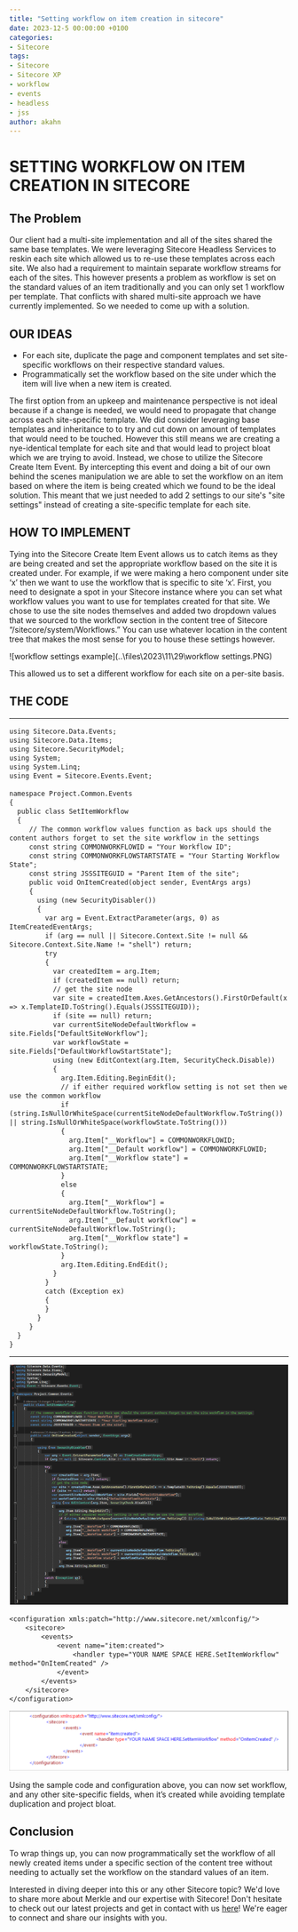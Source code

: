 ```yaml
---
title: "Setting workflow on item creation in sitecore"
date: 2023-12-5 00:00:00 +0100
categories:
- Sitecore
tags:
- Sitecore
- Sitecore XP
- workflow
- events
- headless
- jss
author: akahn
---
```

# **SETTING WORKFLOW ON ITEM CREATION IN SITECORE** 

## **The Problem** 

Our client had a multi-site implementation and all of the sites shared the same base templates.  We were leveraging Sitecore Headless Services to reskin each site which allowed us to re-use these templates across each site.   We also had a requirement to maintain separate workflow streams for each of the sites.  This however presents a problem as workflow is set on the standard values of an item traditionally and you can only set 1 workflow per template.  That conflicts with shared multi-site approach we have currently implemented.  So we needed to come up with a solution.

## OUR IDEAS 

- For each site, duplicate the page and component templates and set site-specific workflows on their respective standard values. 
- Programmatically set the workflow based on the site under which the item will live when a new item is created. 

The first option from an upkeep and maintenance perspective is not ideal because if a change is needed, we would need to propagate that change across each site-specific template.  We did consider leveraging base templates and inheritance to to try and cut down on amount of templates that would need to be touched.  However this still means we are creating a nye-identical template for each site and that would lead to project bloat which we are trying to avoid. Instead, we chose to utilize the Sitecore Create Item Event.  By intercepting this event and doing a bit of our own behind the scenes manipulation we are able to set the workflow on an item based on where the item is being created which we found to be the ideal solution.  This meant that we just needed to add 2 settings to our site's "site settings" instead of creating a site-specific template for each site.

## HOW TO IMPLEMENT 

Tying into the Sitecore Create Item Event allows us to catch items as they are being created and set the appropriate workflow based on the site it is created under.  For example, if we were making a hero component under site ‘x’ then we want to use the workflow that is specific to site ‘x’.  First, you need to designate a spot in your Sitecore instance where you can set what workflow values you want to use for templates created for that site. We chose to use the site nodes themselves and added two dropdown values that we sourced to the workflow section in the content tree of Sitecore “/sitecore/system/Workflows.” You can use whatever location in the content tree that makes the most sense for you to house these settings however.

![workflow settings example](..\files\2023\11\29\workflow settings.PNG)

This allowed us to set a different workflow for each site on a per-site basis. 

 

## THE CODE 

------
```
using Sitecore.Data.Events; 
using Sitecore.Data.Items; 
using Sitecore.SecurityModel; 
using System; 
using System.Linq; 
using Event = Sitecore.Events.Event; 
 
namespace Project.Common.Events 
{ 
  public class SetItemWorkflow 
  { 
     // The common workflow values function as back ups should the content authors forget to set the site workflow in the settings 
     const string COMMONWORKFLOWID = "Your Workflow ID"; 
     const string COMMONWORKFLOWSTARTSTATE = "Your Starting Workflow State"; 
     const string JSSSITEGUID = "Parent Item of the site"; 
     public void OnItemCreated(object sender, EventArgs args) 
     { 
       using (new SecurityDisabler()) 
       { 
         var arg = Event.ExtractParameter(args, 0) as ItemCreatedEventArgs; 
         if (arg == null || Sitecore.Context.Site != null && Sitecore.Context.Site.Name != "shell") return; 
         try 
         { 
           var createdItem = arg.Item; 
           if (createdItem == null) return; 
           // get the site node 
           var site = createdItem.Axes.GetAncestors().FirstOrDefault(x => x.TemplateID.ToString().Equals(JSSSITEGUID)); 
           if (site == null) return; 
           var currentSiteNodeDefaultWorkflow = site.Fields["DefaultSiteWorkflow"]; 
           var workflowState = site.Fields["DefaultWorkflowStartState"]; 
           using (new EditContext(arg.Item, SecurityCheck.Disable)) 
           { 
             arg.Item.Editing.BeginEdit(); 
             // if either required workflow setting is not set then we use the common workflow 
             if (string.IsNullOrWhiteSpace(currentSiteNodeDefaultWorkflow.ToString()) || string.IsNullOrWhiteSpace(workflowState.ToString())) 
             { 
               arg.Item["__Workflow"] = COMMONWORKFLOWID; 
               arg.Item["__Default workflow"] = COMMONWORKFLOWID; 
               arg.Item["__Workflow state"] = COMMONWORKFLOWSTARTSTATE; 
             } 
             else 
             { 
               arg.Item["__Workflow"] = currentSiteNodeDefaultWorkflow.ToString(); 
               arg.Item["__Default workflow"] = currentSiteNodeDefaultWorkflow.ToString(); 
               arg.Item["__Workflow state"] = workflowState.ToString(); 
             } 
             arg.Item.Editing.EndEdit(); 
           } 
         } 
         catch (Exception ex) 
         {           
         } 
       } 
     } 
  } 
} 
```
------

![screenshot of code file](..\files\2023\11\29\code.PNG)

```
<configuration xmls:patch="http://www.sitecore.net/xmlconfig/">
	<sitecore>
		<events>
			<event name="item:created">
				<handler type="YOUR NAME SPACE HERE.SetItemWorkflow" method="OnItemCreated" />
			</event>
        </events>
    </sitecore>
</configuration>
```



![screenshot of config settings](..\files\2023\11\29\config.PNG)

Using the sample code and configuration above, you can now set workflow, and any other site-specific fields, when it’s created while avoiding template duplication and project bloat. 

## Conclusion

To wrap things up, you can now programmatically set the workflow of all newly created items under a specific section of the content tree without needing to actually set the workflow on the standard values of an item.  

Interested in diving deeper into this or any other Sitecore topic? We'd love to share more about Merkle and our expertise with Sitecore! Don't hesitate to check out our latest projects and get in contact with us [here](https://www.merkle.com/en/home.html)! We're eager to connect and share our insights with you.